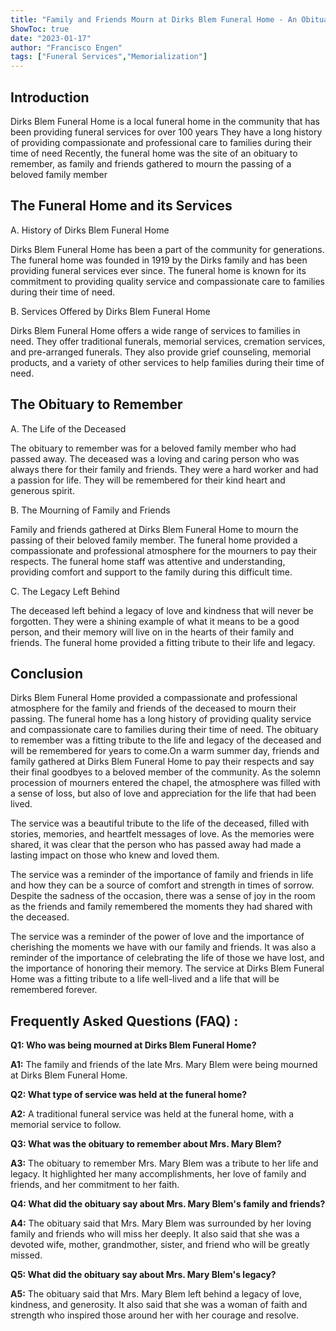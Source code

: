 ```yaml
---
title: "Family and Friends Mourn at Dirks Blem Funeral Home - An Obituary to Remember"
ShowToc: true 
date: "2023-01-17"
author: "Francisco Engen" 
tags: ["Funeral Services","Memorialization"]
---
```

## Introduction 

Dirks Blem Funeral Home is a local funeral home in the community that has been providing funeral services for over 100 years They have a long history of providing compassionate and professional care to families during their time of need Recently, the funeral home was the site of an obituary to remember, as family and friends gathered to mourn the passing of a beloved family member

## The Funeral Home and its Services

A. History of Dirks Blem Funeral Home

Dirks Blem Funeral Home has been a part of the community for generations. The funeral home was founded in 1919 by the Dirks family and has been providing funeral services ever since. The funeral home is known for its commitment to providing quality service and compassionate care to families during their time of need. 

B. Services Offered by Dirks Blem Funeral Home

Dirks Blem Funeral Home offers a wide range of services to families in need. They offer traditional funerals, memorial services, cremation services, and pre-arranged funerals. They also provide grief counseling, memorial products, and a variety of other services to help families during their time of need. 

## The Obituary to Remember

A. The Life of the Deceased

The obituary to remember was for a beloved family member who had passed away. The deceased was a loving and caring person who was always there for their family and friends. They were a hard worker and had a passion for life. They will be remembered for their kind heart and generous spirit. 

B. The Mourning of Family and Friends

Family and friends gathered at Dirks Blem Funeral Home to mourn the passing of their beloved family member. The funeral home provided a compassionate and professional atmosphere for the mourners to pay their respects. The funeral home staff was attentive and understanding, providing comfort and support to the family during this difficult time. 

C. The Legacy Left Behind

The deceased left behind a legacy of love and kindness that will never be forgotten. They were a shining example of what it means to be a good person, and their memory will live on in the hearts of their family and friends. The funeral home provided a fitting tribute to their life and legacy. 

## Conclusion

Dirks Blem Funeral Home provided a compassionate and professional atmosphere for the family and friends of the deceased to mourn their passing. The funeral home has a long history of providing quality service and compassionate care to families during their time of need. The obituary to remember was a fitting tribute to the life and legacy of the deceased and will be remembered for years to come.On a warm summer day, friends and family gathered at Dirks Blem Funeral Home to pay their respects and say their final goodbyes to a beloved member of the community. As the solemn procession of mourners entered the chapel, the atmosphere was filled with a sense of loss, but also of love and appreciation for the life that had been lived.

The service was a beautiful tribute to the life of the deceased, filled with stories, memories, and heartfelt messages of love. As the memories were shared, it was clear that the person who has passed away had made a lasting impact on those who knew and loved them.

The service was a reminder of the importance of family and friends in life and how they can be a source of comfort and strength in times of sorrow. Despite the sadness of the occasion, there was a sense of joy in the room as the friends and family remembered the moments they had shared with the deceased.

The service was a reminder of the power of love and the importance of cherishing the moments we have with our family and friends. It was also a reminder of the importance of celebrating the life of those we have lost, and the importance of honoring their memory. The service at Dirks Blem Funeral Home was a fitting tribute to a life well-lived and a life that will be remembered forever.

## Frequently Asked Questions (FAQ) :
**Q1: Who was being mourned at Dirks Blem Funeral Home?**

**A1:** The family and friends of the late Mrs. Mary Blem were being mourned at Dirks Blem Funeral Home.

**Q2: What type of service was held at the funeral home?**

**A2:** A traditional funeral service was held at the funeral home, with a memorial service to follow.

**Q3: What was the obituary to remember about Mrs. Mary Blem?**

**A3:** The obituary to remember Mrs. Mary Blem was a tribute to her life and legacy. It highlighted her many accomplishments, her love of family and friends, and her commitment to her faith.

**Q4: What did the obituary say about Mrs. Mary Blem's family and friends?**

**A4:** The obituary said that Mrs. Mary Blem was surrounded by her loving family and friends who will miss her deeply. It also said that she was a devoted wife, mother, grandmother, sister, and friend who will be greatly missed.

**Q5: What did the obituary say about Mrs. Mary Blem's legacy?**

**A5:** The obituary said that Mrs. Mary Blem left behind a legacy of love, kindness, and generosity. It also said that she was a woman of faith and strength who inspired those around her with her courage and resolve.



